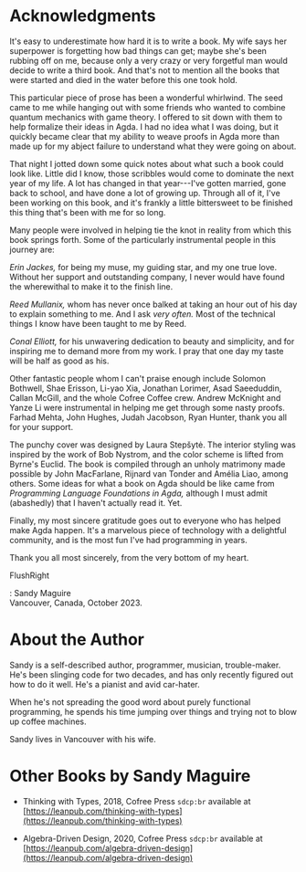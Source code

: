 # Acknowledgments

It's easy to underestimate how hard it is to write a book. My wife says her
superpower is forgetting how bad things can get; maybe she's been rubbing off on
me, because only a very crazy or very forgetful man would decide to write a
third book. And that's not to mention all the books that were started and died
in the water before this one took hold.

This particular piece of prose has been a wonderful whirlwind. The seed came to
me while hanging out with some friends who wanted to combine quantum mechanics
with game theory. I offered to sit down with them to help formalize their ideas
in Agda. I had no idea what I was doing, but it quickly became clear that my
ability to weave proofs in Agda more than made up for my abject failure to
understand what they were going on about.

That night I jotted down some quick notes about what such a book could look
like. Little did I know, those scribbles would come to dominate the next year of
my life. A lot has changed in that year---I've gotten married, gone back to
school, and have done a lot of growing up. Through all of it, I've been working
on this book, and it's frankly a little bittersweet to be finished this thing
that's been with me for so long.

Many people were involved in helping tie the knot in reality from which this
book springs forth. Some of the particularly instrumental people in this journey
are:

*Erin Jackes,* for being my muse, my guiding star, and my one true love. Without
her support and outstanding company, I never would have found the wherewithal to
make it to the finish line.

*Reed Mullanix,* whom has never once balked at taking an hour out of his day to
explain something to me. And I ask *very often.* Most of the technical things I
know have been taught to me by Reed.

*Conal Elliott,* for his unwavering dedication to beauty and simplicity, and for
inspiring me to demand more from my work. I pray that one day my taste will be
half as good as his.

Other fantastic people whom I can't praise enough include Solomon Bothwell, Shae
Erisson, Li-yao Xia, Jonathan Lorimer, Asad Saeeduddin, Callan McGill, and the
whole Cofree Coffee crew. Andrew McKnight and Yanze Li were instrumental in
helping me get through some nasty proofs. Farhad Mehta, John Hughes, Judah
Jacobson, Ryan Hunter, thank you all for your support.

The punchy cover was designed by Laura Stepšytė. The interior styling was
inspired by the work of Bob Nystrom, and the color scheme is lifted from Byrne's
Euclid. The book is compiled through an unholy matrimony made possible by John
MacFarlane, Rijnard van Tonder and Amélia Liao, among others. Some ideas for
what a book on Agda should be like came from *Programming Language Foundations
in Agda,* although I must admit (abashedly) that I haven't actually read it.
Yet.

Finally, my most sincere gratitude goes out to everyone who has helped make Agda
happen. It's a marvelous piece of technology with a delightful community, and is
the most fun I've had programming in years.

Thank you all most sincerely, from the very bottom of my heart.


FlushRight

: Sandy Maguire\
  Vancouver, Canada, October 2023.


# About the Author

Sandy is a self-described author, programmer, musician, trouble-maker. He's been
slinging code for two decades, and has only recently figured out how to do it
well. He's a pianist and avid car-hater.

When he's not spreading the good word about purely functional programming, he
spends his time jumping over things and trying not to blow up coffee machines.

Sandy lives in Vancouver with his wife.


# Other Books by Sandy Maguire

* Thinking with Types, 2018, Cofree Press `sdcp:br`
  available at [https://leanpub.com/thinking-with-types](https://leanpub.com/thinking-with-types)

* Algebra-Driven Design, 2020, Cofree Press `sdcp:br`
  available at [https://leanpub.com/algebra-driven-design](https://leanpub.com/algebra-driven-design)

